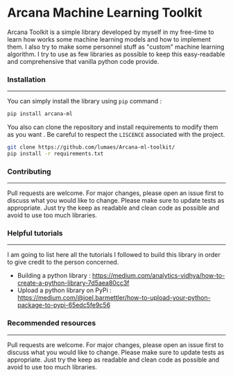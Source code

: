 

# Arcana Machine Learning Toolkit

Arcana Toolkit is a simple library developed  by myself in my free-time to learn how works some machine learning models and how to implement them. I also try to make some personnel stuff as "custom" machine learning algorithm.  I try  to use  as few libraries as possible to keep this easy-readable and comprehensive that vanilla python code provide.

###  Installation

------

You can simply install the library using ``pip`` command :

```bash
pip install arcana-ml
```

You also can clone the repository and install requirements to modify them as you want . Be careful to respect the ``LISCENCE``  associated with the project.

```bash
git clone https://github.com/lumaes/Arcana-ml-toolkit/
pip install -r requirements.txt
```

### Contributing

------

Pull requests are welcome. For major changes, please open an issue first to discuss what you would like to change. Please make sure to update tests as appropriate. Just try the keep as readable and clean code as possible and avoid to use too much libraries.

### Helpful tutorials

------

I am going to list here all the tutorials I followed to build this library in order to give credit to the person concerned.



- Building a python library : https://medium.com/analytics-vidhya/how-to-create-a-python-library-7d5aea80cc3f
- Upload a python library on PyPi : https://medium.com/@joel.barmettler/how-to-upload-your-python-package-to-pypi-65edc5fe9c56

### Recommended resources

------

Pull requests are welcome. For major changes, please open an issue first to discuss what you would like to change. Please make sure to update tests as appropriate. Just try the keep as readable and clean code as possible and avoid to use too much libraries.